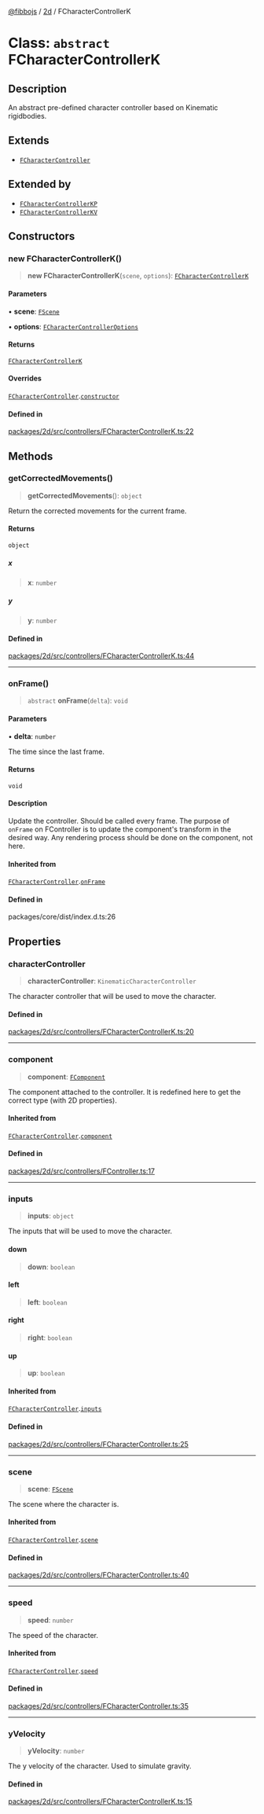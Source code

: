 [@fibbojs](/api/index) / [2d](/api/2d) / FCharacterControllerK

# Class: `abstract` FCharacterControllerK

## Description

An abstract pre-defined character controller based on Kinematic rigidbodies.

## Extends

- [`FCharacterController`](FCharacterController.md)

## Extended by

- [`FCharacterControllerKP`](FCharacterControllerKP.md)
- [`FCharacterControllerKV`](FCharacterControllerKV.md)

## Constructors

### new FCharacterControllerK()

> **new FCharacterControllerK**(`scene`, `options`): [`FCharacterControllerK`](FCharacterControllerK.md)

#### Parameters

• **scene**: [`FScene`](FScene.md)

• **options**: [`FCharacterControllerOptions`](../interfaces/FCharacterControllerOptions.md)

#### Returns

[`FCharacterControllerK`](FCharacterControllerK.md)

#### Overrides

[`FCharacterController`](FCharacterController.md).[`constructor`](FCharacterController.md#constructors)

#### Defined in

[packages/2d/src/controllers/FCharacterControllerK.ts:22](https://github.com/fibbojs/fibbo/blob/ca6e10de1cfed8b8d44a28a82c206333ede11c84/packages/2d/src/controllers/FCharacterControllerK.ts#L22)

## Methods

### getCorrectedMovements()

> **getCorrectedMovements**(): `object`

Return the corrected movements for the current frame.

#### Returns

`object`

##### x

> **x**: `number`

##### y

> **y**: `number`

#### Defined in

[packages/2d/src/controllers/FCharacterControllerK.ts:44](https://github.com/fibbojs/fibbo/blob/ca6e10de1cfed8b8d44a28a82c206333ede11c84/packages/2d/src/controllers/FCharacterControllerK.ts#L44)

***

### onFrame()

> `abstract` **onFrame**(`delta`): `void`

#### Parameters

• **delta**: `number`

The time since the last frame.

#### Returns

`void`

#### Description

Update the controller. Should be called every frame.
The purpose of `onFrame` on FController is to update the component's transform in the desired way.
Any rendering process should be done on the component, not here.

#### Inherited from

[`FCharacterController`](FCharacterController.md).[`onFrame`](FCharacterController.md#onframe)

#### Defined in

packages/core/dist/index.d.ts:26

## Properties

### characterController

> **characterController**: `KinematicCharacterController`

The character controller that will be used to move the character.

#### Defined in

[packages/2d/src/controllers/FCharacterControllerK.ts:20](https://github.com/fibbojs/fibbo/blob/ca6e10de1cfed8b8d44a28a82c206333ede11c84/packages/2d/src/controllers/FCharacterControllerK.ts#L20)

***

### component

> **component**: [`FComponent`](FComponent.md)

The component attached to the controller.
It is redefined here to get the correct type (with 2D properties).

#### Inherited from

[`FCharacterController`](FCharacterController.md).[`component`](FCharacterController.md#component)

#### Defined in

[packages/2d/src/controllers/FController.ts:17](https://github.com/fibbojs/fibbo/blob/ca6e10de1cfed8b8d44a28a82c206333ede11c84/packages/2d/src/controllers/FController.ts#L17)

***

### inputs

> **inputs**: `object`

The inputs that will be used to move the character.

#### down

> **down**: `boolean`

#### left

> **left**: `boolean`

#### right

> **right**: `boolean`

#### up

> **up**: `boolean`

#### Inherited from

[`FCharacterController`](FCharacterController.md).[`inputs`](FCharacterController.md#inputs)

#### Defined in

[packages/2d/src/controllers/FCharacterController.ts:25](https://github.com/fibbojs/fibbo/blob/ca6e10de1cfed8b8d44a28a82c206333ede11c84/packages/2d/src/controllers/FCharacterController.ts#L25)

***

### scene

> **scene**: [`FScene`](FScene.md)

The scene where the character is.

#### Inherited from

[`FCharacterController`](FCharacterController.md).[`scene`](FCharacterController.md#scene)

#### Defined in

[packages/2d/src/controllers/FCharacterController.ts:40](https://github.com/fibbojs/fibbo/blob/ca6e10de1cfed8b8d44a28a82c206333ede11c84/packages/2d/src/controllers/FCharacterController.ts#L40)

***

### speed

> **speed**: `number`

The speed of the character.

#### Inherited from

[`FCharacterController`](FCharacterController.md).[`speed`](FCharacterController.md#speed)

#### Defined in

[packages/2d/src/controllers/FCharacterController.ts:35](https://github.com/fibbojs/fibbo/blob/ca6e10de1cfed8b8d44a28a82c206333ede11c84/packages/2d/src/controllers/FCharacterController.ts#L35)

***

### yVelocity

> **yVelocity**: `number`

The y velocity of the character. Used to simulate gravity.

#### Defined in

[packages/2d/src/controllers/FCharacterControllerK.ts:15](https://github.com/fibbojs/fibbo/blob/ca6e10de1cfed8b8d44a28a82c206333ede11c84/packages/2d/src/controllers/FCharacterControllerK.ts#L15)

